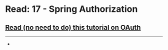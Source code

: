 # Read: 17 - Spring Authorization

## [Read (no need to do) this tutorial on OAuth](https://spring.io/guides/tutorials/spring-boot-oauth2/)
****
  * 